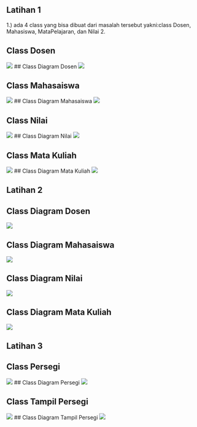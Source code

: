 ## Latihan 1
1.) ada 4 class yang bisa dibuat dari masalah tersebut yakni:class Dosen, Mahasiswa, MataPelajaran, dan Nilai
2.
## Class Dosen
<img src="image/1.png" />
## Class Diagram Dosen
<img src="image/dosen.png" />

## Class Mahasaiswa
<img src="image/2.png" />
## Class Diagram Mahasaiswa
<img src="image/mahasiswa.png" />

## Class Nilai
<img src="image/3.png" />
## Class Diagram Nilai
<img src="image/nilai.png" />

## Class Mata Kuliah
<img src="image/4.png" />
## Class Diagram Mata Kuliah
<img src="image/namaPerlajaran.png" />

## Latihan 2
## Class Diagram Dosen
<img src="image/dosen.png" />

## Class Diagram Mahasaiswa
<img src="image/mahasiswa.png" />

## Class Diagram Nilai
<img src="image/nilai.png" />

## Class Diagram Mata Kuliah
<img src="image/namaPerlajaran.png" />

## Latihan 3
## Class Persegi
<img src="image/5.png" />
## Class Diagram Persegi
<img src="image/persegi.png" />

## Class Tampil Persegi
<img src="image/6.png" />
## Class Diagram Tampil Persegi
<img src="image/tampilPersegi.png" />
